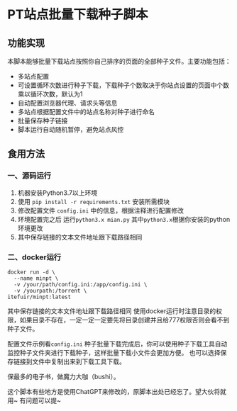 
# PT站点批量下载种子脚本

## 功能实现

本脚本能够批量下载站点按照你自己排序的页面的全部种子文件。主要功能包括：

- 多站点配置
- 可设置循环次数进行种子下载，下载种子个数取决于你站点设置的页面中个数乘以循环次数，默认为1
- 自动配置浏览器代理、请求头等信息
- 多站点根据配置文件中的站点名称对种子进行命名
- 批量保存种子链接
- 脚本运行自动随机暂停，避免站点风控

## 食用方法
### 一、源码运行
1. 机器安装Python3.7以上环境
2. 使用 `pip install -r requirements.txt` 安装所需模块
3. 修改配置文件 `config.ini` 中的信息，根据注释进行配置修改
4. 环境配置完之后 运行`python3.x mian.py` 其中`python3.x`根据你安装的python环境更改
5. 其中保存链接的文本文件地址跟下载路径相同



### 二、docker运行
```
docker run -d \
  --name minpt \
  -v /your/path/config.ini:/app/config.ini \
  -v /yourpath:/torrent \
itefuir/minpt:latest

```
 其中保存链接的文本文件地址跟下载路径相同
使用docker运行时注意目录的权限，如果目录不存在，一定一定一定要先将目录创建并且给777权限否则会看不到种子文件。

配置文件示例看`config.ini`
种子批量下载完成后，你可以使用种子下载工具自动监控种子文件夹进行下载种子，这样批量下载小文件会更加方便。
也可以选择保存链接到文件中复制出来到下载工具下载。

保最多的电子书，做魔力大咖（bushi）。


这个脚本有些地方是使用ChatGPT来修改的，原脚本出处已经忘了。望大伙将就用~ 有问题可以提~
